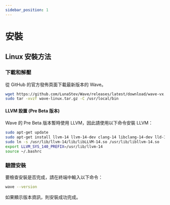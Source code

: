```yaml
---
sidebar_position: 1
---
```


# 安裝

## Linux 安裝方法

### 下載和解壓
從 GitHub 的官方發佈頁面下載最新版本的 Wave。

```bash
wget https://github.com/LunaStev/Wave/releases/latest/download/wave-vx.x.x-linux.tar.gz
sudo tar -xvzf wave-linux.tar.gz -C /usr/local/bin
```

#### LLVM 設置 (Pre Beta 版本)
Wave 的 Pre Beta 版本暫時使用 LLVM，因此請使用以下命令安裝 LLVM：

```bash
sudo apt-get update
sudo apt-get install llvm-14 llvm-14-dev clang-14 libclang-14-dev lld-14 clang
sudo ln -s /usr/lib/llvm-14/lib/libLLVM-14.so /usr/lib/libllvm-14.so
export LLVM_SYS_140_PREFIX=/usr/lib/llvm-14
source ~/.bashrc
```

### 驗證安裝
要檢查安裝是否完成，請在終端中輸入以下命令：

```bash
wave --version
```

如果顯示版本資訊，則安裝成功完成。